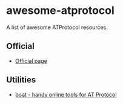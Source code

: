 # awesome-atprotocol
A list of awesome ATProtocol resources.


## Official
* [Official page](https://atproto.com)


## Utilities
* [boat - handy online tools for AT Protocol](https://boat.kelinci.net)
